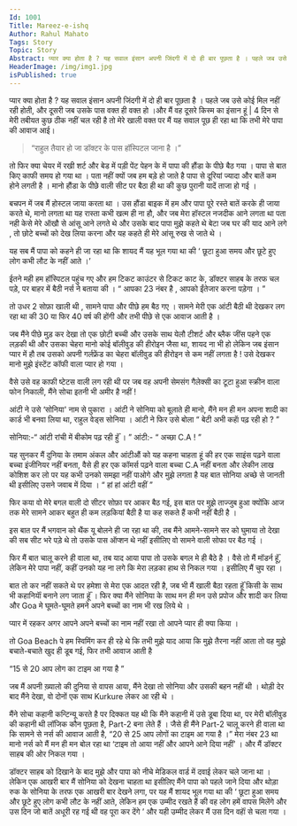 ```yaml
---
Id: 1001
Title: Mareez-e-ishq
Author: Rahul Mahato
Tags: Story
Topic: Story
Abstract: प्यार क्या होता है ? यह सवाल इंसान अपनी जिंदगी में दो ही बार पूछता है । पहले जब उसे कोई मिल नहीं रही होती, और दूसरी जब उसके पास वक्त ही वक्त हो ।और मैं वह दूसरे किस्म का इंसान हूं | 4 दिन से मेरी तबीयत कुछ ठीक नहीं चल रही है तो मेरे खाली वक्त पर मैं यह सवाल पूछ ही रहा था कि तभी मेरे पापा की आवाज आई।
HeaderImage: /img/img1.jpg
isPublished: true
---
```


प्यार क्या होता है ? यह सवाल इंसान अपनी जिंदगी में दो ही बार पूछता है । पहले जब उसे कोई मिल नहीं रही होती, और दूसरी जब उसके पास वक्त ही वक्त हो ।और मैं वह दूसरे किस्म का इंसान हूं | 4 दिन से मेरी तबीयत कुछ ठीक नहीं चल रही है तो मेरे खाली वक्त पर मैं यह सवाल पूछ ही रहा था कि तभी मेरे पापा की आवाज आई।

> “राहुल तैयार हो जा डॉक्टर के पास हॉस्पिटल जाना है ।”

तो फिर क्या चेयर में रखी शर्ट और बेड में पड़ी पेंट पेहन के में पापा की हौंडा के पीछे बैठ गया । पापा से बात किए काफी समय हो गया था । पता नहीं क्यों जब हम बड़े हो जाते है पापा से दूरियां ज्यादा और बातें कम होने लगती है । मानो हौंडा के पीछे वाली सीट पर बैठा ही था की कुछ पुरानी यादें ताजा हो गई ।

बचपन में जब मैं होस्टल जाया करता था । उस हौंडा बाइक में हम और पापा पूरे रस्ते बातें करके ही जाया करते थे, मानो लगता था यह रास्ता कभी खत्म ही ना हौ, और जब मेरा हॉस्टल नजदीक आने लगता था पता नही केसे मेरे ऑखौ से आंसू आने लगते थे और उसके बाद पापा मुझे कहते थे बेटा जब घर की याद आने लगे , तो छोटे बच्चों को देख लिया करना और यह कहते ही मेरे आंसू रुख से जाते थे ।

यह सब मैं पापा को कहने ही जा रहा था कि शायद मैं यह भूल गया था की ‘ छूटा हुआ समय और छूटे हुए लोग कभी लौट के नहीं आते ।’

ईतने मही हम हॉस्पिटल पहुंच गए और हम टिकट काउंटर से टिकट काट के, डॉक्टर साहब के तरफ चल पड़े, पर बाहर में बैठी नर्स ने बताया की ।
“ आपका 23 नंबर है , आपको ईंतेजार करना पड़ेगा । ”

तो उधर 2 सोफ़ा खाली थी , सामने पापा और पीछे हम बैठ गए । सामने मेरी एक आंटी बैठी थी देखकर लग रहा था की 30 या फिर 40 वर्ष की होंगी और तभी पीछे से एक आवाज आती है ।

जब मैंने पीछे मुड़ कर देखा तो एक छोटी बच्ची और उसके साथ येलौ टीशर्ट और ब्लैक जींस पहने एक लड़की थी और उसका चेहरा मानो कोई बॉलीवुड की हीरोइन जैसा था, शायद ना भी हो लेकिन जब इंसान प्यार में हौ तब उसको अपनी गर्लफ्रेंड का चेहरा बॉलीवुड की हीरोइन से कम नहीं लगता है ! उसे देखकर मानो मुझे इंस्टेंट कॉफी वाला प्यार हो गया ।

वैसे उसे वह काफी ष्टेटस वाली लग रही थी पर जब वह अपनी सेमसंग गैलेक्सी का टूटा हुआ स्क्रीन वाला फोन निकाली, मैंने सोचा इतनी भी अमीर है नहीं !

आंटी ने उसे ‘सोनिया' नाम से पुकारा । आंटी ने सोनिया को बूलाते ही मानो, मैंने मन ही मन अपना शादी का कार्ड भी बनवा लिया था, राहुल वेड्स सोनिया । आंटी ने फिर उसे बोला
“ बेटी अभी कहाॅ पढ़ रही हो ? ”

सोनिया:-“ आंटी रांची में बीकोम पढ़ रही हुॅं । ”
आंटी:- “ अच्छा C.A ! ”

यह सुनकर मैं दुनिया के तमाम अंकल और आंटीऔं को यह कहना चाहता हूं की हर एक साइंस पढ़ने वाला बच्चा इंजीनियर नहीं बनता, वैसे ही हर एक कॉमर्स पढ़ने वाला बच्चा C.A नहीं बनता और लेकीन लाख कोशिश कर लो पर यह कभी उनको समझा नहीं पाओगे और मुझे लगता है यह बात सोनिया अच्छे से जानती थी इसीलिए उसने जवाब में दिया ।
“ हां हां आंटी वहीं ”

फिर कया वो मेरे बगल वाली दो सीटर सोफ़ा पर आकर बैठ गई, इस बात पर मुझे ताज्जुब हुआ क्योंकि आज तक मेरे सामने आकर बहुत ही कम लड़कियां बैठी है या कह सकते हैं कभी नहीं बैठी है ।

इस बात पर मैं भगवान को थैंक यू बोलने ही जा रहा था की, तब मैंने आमने-सामने सर को घुमाया तो देखा की सब सीट भरे पड़े थे तो उसके पास ऑप्शन थे नहीं इसीलिए वो सामने वाली सोफा पर बैठ गई ।

फिर मैं बात चालू करने ही वाला था, तब याद आया पापा तो उसके बगल मे ही बैठे है । वैसे तो मैं मॉडर्न हूॅं, लेकिन मेरे पापा नहीं, कहीं उनको यह ना लगे कि मेरा लड़का हाथ से निकल गया । इसीलिए मैं चुप रहा ।

बात तो कर नहीं सकते थे पर हमेशा से मेरा एक आदत रही है, जब भी मैं खाली बैठा रहता हूॅं किसी के साथ भी कहानियाॅं बनाने लग जाता हूॅं । फिर क्या मैंने सोनिया के साथ मन ही मन उसे प्रपोज और शादी कर लिया और Goa मे घूमते-घूमते हमने अपने बच्चों का नाम भी रख लिये थे ।

प्यार में रहकर अगर आपने अपने बच्चों का नाम नहीं रखा तो आपने प्यार ही क्या किया ।

तो Goa Beach पे हम स्विमिंग कर ही रहे थे कि तभी मुझे याद आया कि मुझे तैरना नहीं आता तो वह मुझे बचाते-बचाते खुद ही डूब गई, फिर तभी आवाज आती है

“15 से 20 आप लोग का टाइम आ गया है ”

जब मैं अपनी ख़्यालो की दुनिया से वापस आया, मैंने देखा तो सोनिया और उसकी बहन नहीं थी । थोड़ी देर बाद मैंने देखा, वो दोनों एक साथ Kurkure लेकर आ रही थे ।

मैंने सोचा कहानी कन्टिन्यू करते है पर दिक्कत यह थी कि मैंने कहानी में उसे डूबा दिया था, पर मेरी बॉलीवुड की कहानी थी लॉजिक कौन पूछता है, Part-2 बना लेते हैं । जैसे ही मैंने Part-2 चालू करने ही वाला था कि सामने से नर्स की आवाज आती है, “20 से 25 आप लोगों का टाइम आ गया है ।” मेरा नंबर 23 था मानो नर्स को मैं मन ही मन बोल रहा था ‘टाइम तो आया नहीं और आपने आने दिया नहीं’ । और मैं डॉक्टर साहब की ओर निकल गया ।

डॉक्टर साहब को दिखाने के बाद मुझे और पापा को नीचे मेडिकल वार्ड में दवाई लेकर चले जाना था । लेकिन एक आखरी बार मैं सोनिया को देखना चाहता था इसीलिए मैंने पापा को पहले जाने दिया और थोड़ा रुक के सोनिया के तरफ एक आखरी बार देखने लगा, पर यह मैं शायद भूल गया था की ‘ छूटा हुआ समय और छूटे हुए लोग कभी लौट के नहीं आते, लेकिन हम एक उम्मीद रखते हैं की वह लोग हमें वापस मिलेंगे और उस दिन जो बातें अधूरी रह गई थी वह पूरा कर देंगे ’ और यही उम्मीद लेकर मैं उस दिन वहाॅं से चला गया ।